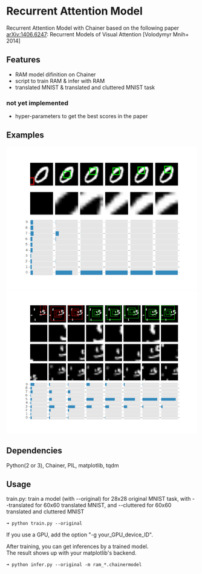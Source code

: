 # Recurrent Attention Model

Recurrent Attention Model with Chainer based on the following paper  
[arXiv:1406.6247](http://arxiv.org/abs/1406.6247): Recurrent Models of Visual Attention [Volodymyr Mnih+ 2014]  

## Features  

* RAM model difinition on Chainer  
* script to train RAM & infer with RAM 
* translated MNIST & translated and cluttered MNIST task

### not yet implemented  

* hyper-parameters to get the best scores in the paper  

## Examples  
![Ex.1](figures/figure_original.png)
![Ex.2](figures/figure_cluttered.png)

## Dependencies  
Python(2 or 3), Chainer, PIL, matplotlib, tqdm  

## Usage  

train.py: train a model (with --original) for 28x28 original MNIST task, with --translated for 60x60 translated MNIST, and --cluttered for 60x60 translated and cluttered MNIST
```shellsession
➜ python train.py --original  
```
If you use a GPU, add the option "-g your_GPU_device_ID".  

After training, you can get inferences by a trained model.  
The result shows up with your matplotlib's backend.  

```shellsession
➜ python infer.py --original -m ram_*.chainermodel  
```
